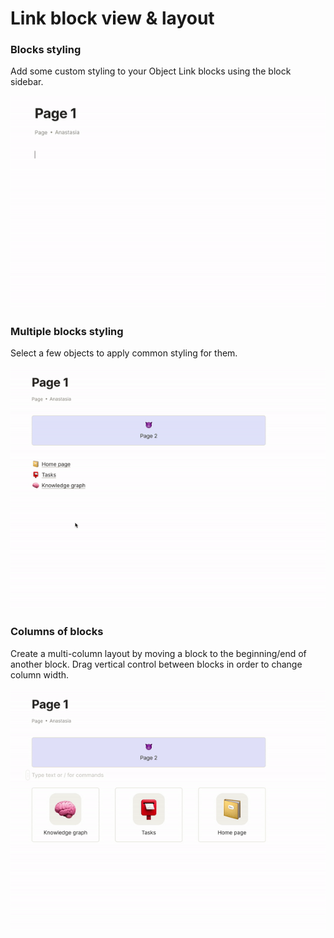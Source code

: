 # Link block view & layout

### Blocks styling

Add some custom styling to your Object Link blocks using the block sidebar.

![](../../../.gitbook/assets/ezgif-6-b6a58a957e27.gif)

### Multiple blocks styling

Select a few objects to apply common styling for them.

![](<../../../.gitbook/assets/ezgif-6-1174bdecb108 (1).gif>)

### Columns of blocks

Create a multi-column layout by moving a block to the beginning/end of another block. Drag vertical control between blocks in order to change column width.

![](../../../.gitbook/assets/ezgif-6-e5389f14bd94.gif)

